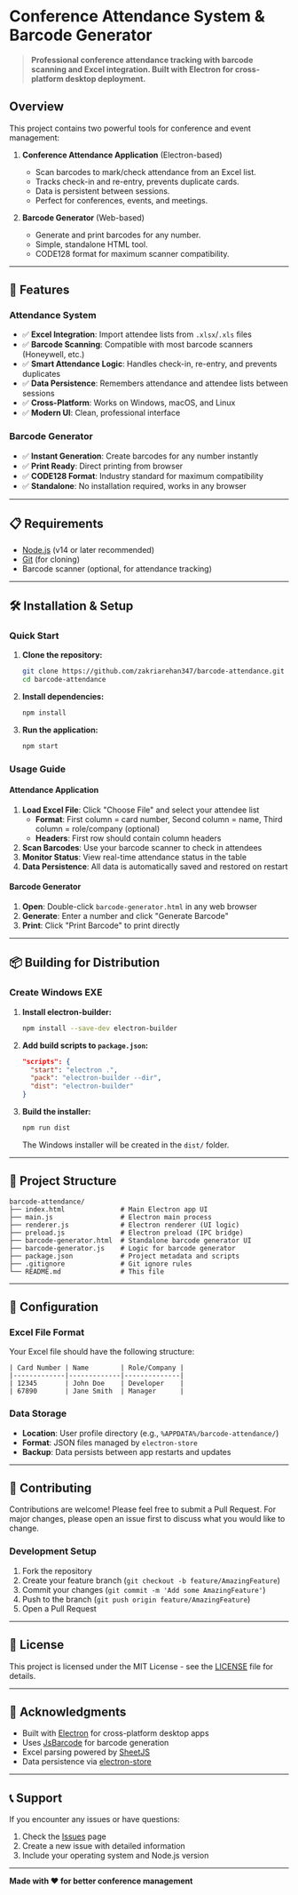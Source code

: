 # Conference Attendance System & Barcode Generator

> **Professional conference attendance tracking with barcode scanning and Excel integration. Built with Electron for cross-platform desktop deployment.**

## Overview

This project contains two powerful tools for conference and event management:

1. **Conference Attendance Application** (Electron-based)
   - Scan barcodes to mark/check attendance from an Excel list.
   - Tracks check-in and re-entry, prevents duplicate cards.
   - Data is persistent between sessions.
   - Perfect for conferences, events, and meetings.

2. **Barcode Generator** (Web-based)
   - Generate and print barcodes for any number.
   - Simple, standalone HTML tool.
   - CODE128 format for maximum scanner compatibility.

---

## 🚀 Features

### Attendance System
- ✅ **Excel Integration**: Import attendee lists from `.xlsx`/`.xls` files
- ✅ **Barcode Scanning**: Compatible with most barcode scanners (Honeywell, etc.)
- ✅ **Smart Attendance Logic**: Handles check-in, re-entry, and prevents duplicates
- ✅ **Data Persistence**: Remembers attendance and attendee lists between sessions
- ✅ **Cross-Platform**: Works on Windows, macOS, and Linux
- ✅ **Modern UI**: Clean, professional interface

### Barcode Generator
- ✅ **Instant Generation**: Create barcodes for any number instantly
- ✅ **Print Ready**: Direct printing from browser
- ✅ **CODE128 Format**: Industry standard for maximum compatibility
- ✅ **Standalone**: No installation required, works in any browser

---

## 📋 Requirements

- [Node.js](https://nodejs.org/) (v14 or later recommended)
- [Git](https://git-scm.com/) (for cloning)
- Barcode scanner (optional, for attendance tracking)

---

## 🛠️ Installation & Setup

### Quick Start

1. **Clone the repository:**
   ```sh
   git clone https://github.com/zakriarehan347/barcode-attendance.git
   cd barcode-attendance
   ```

2. **Install dependencies:**
   ```sh
   npm install
   ```

3. **Run the application:**
   ```sh
   npm start
   ```

### Usage Guide

#### Attendance Application
1. **Load Excel File**: Click "Choose File" and select your attendee list
   - **Format**: First column = card number, Second column = name, Third column = role/company (optional)
   - **Headers**: First row should contain column headers
2. **Scan Barcodes**: Use your barcode scanner to check in attendees
3. **Monitor Status**: View real-time attendance status in the table
4. **Data Persistence**: All data is automatically saved and restored on restart

#### Barcode Generator
1. **Open**: Double-click `barcode-generator.html` in any web browser
2. **Generate**: Enter a number and click "Generate Barcode"
3. **Print**: Click "Print Barcode" to print directly

---

## 📦 Building for Distribution

### Create Windows EXE

1. **Install electron-builder:**
   ```sh
   npm install --save-dev electron-builder
   ```

2. **Add build scripts to `package.json`:**
   ```json
   "scripts": {
     "start": "electron .",
     "pack": "electron-builder --dir",
     "dist": "electron-builder"
   }
   ```

3. **Build the installer:**
   ```sh
   npm run dist
   ```
   The Windows installer will be created in the `dist/` folder.

---

## 📁 Project Structure

```
barcode-attendance/
├── index.html              # Main Electron app UI
├── main.js                 # Electron main process
├── renderer.js             # Electron renderer (UI logic)
├── preload.js              # Electron preload (IPC bridge)
├── barcode-generator.html  # Standalone barcode generator UI
├── barcode-generator.js    # Logic for barcode generator
├── package.json            # Project metadata and scripts
├── .gitignore              # Git ignore rules
└── README.md               # This file
```

---

## 🔧 Configuration

### Excel File Format
Your Excel file should have the following structure:
```
| Card Number | Name        | Role/Company |
|-------------|-------------|--------------|
| 12345       | John Doe    | Developer    |
| 67890       | Jane Smith  | Manager      |
```

### Data Storage
- **Location**: User profile directory (e.g., `%APPDATA%/barcode-attendance/`)
- **Format**: JSON files managed by `electron-store`
- **Backup**: Data persists between app restarts and updates

---

## 🤝 Contributing

Contributions are welcome! Please feel free to submit a Pull Request. For major changes, please open an issue first to discuss what you would like to change.

### Development Setup
1. Fork the repository
2. Create your feature branch (`git checkout -b feature/AmazingFeature`)
3. Commit your changes (`git commit -m 'Add some AmazingFeature'`)
4. Push to the branch (`git push origin feature/AmazingFeature`)
5. Open a Pull Request

---

## 📝 License

This project is licensed under the MIT License - see the [LICENSE](LICENSE) file for details.

---

## 🙏 Acknowledgments

- Built with [Electron](https://www.electronjs.org/) for cross-platform desktop apps
- Uses [JsBarcode](https://github.com/lindell/JsBarcode) for barcode generation
- Excel parsing powered by [SheetJS](https://sheetjs.com/)
- Data persistence via [electron-store](https://github.com/sindresorhus/electron-store)

---

## 📞 Support

If you encounter any issues or have questions:
1. Check the [Issues](https://github.com/zakriarehan347/barcode-attendance/issues) page
2. Create a new issue with detailed information
3. Include your operating system and Node.js version

---

**Made with ❤️ for better conference management**